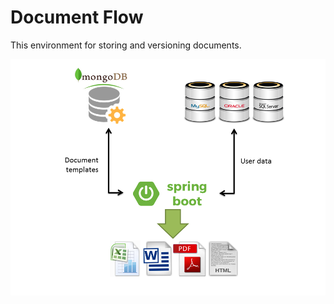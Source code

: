 # Document Flow

This environment for storing and versioning documents.

![Image of environment](doc-environment.png)
